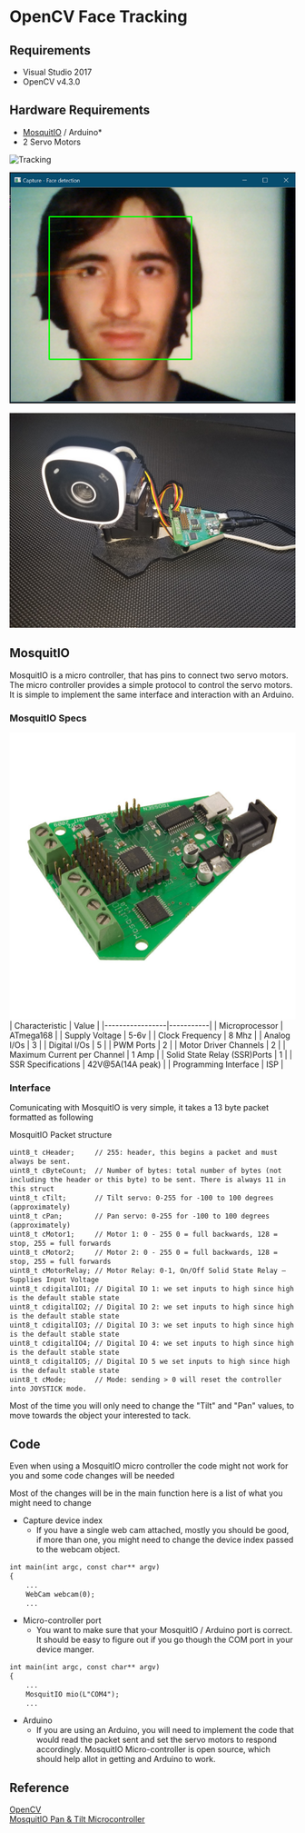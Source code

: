 # OpenCV Face Tracking

## Requirements
* Visual Studio 2017  
* OpenCV v4.3.0

## Hardware Requirements
* [MosquitIO](https://www.trossenrobotics.com/p/mosquitIO-pan-tilt-microcontroller.aspx) / Arduino*  
* 2 Servo Motors

![Tracking](./notes/imgs/tracking.gif)  

![Face](./notes/imgs/screen.png)  

![MosquitCam](./notes/imgs/MosquitCam.jpg)  

## MosquitIO
MosquitIO is a micro controller, that has pins to connect two servo motors. The micro controller provides a simple protocol to control the servo motors. It is simple to implement the same interface and interaction with an Arduino.

### MosquitIO Specs 
![MosquitIO](./notes/imgs/MosquitIO.jpg)
| Characteristic  | Value     |
|-----------------|-----------|
| Microprocessor  | ATmega168 | 
| Supply Voltage  | 5-6v      |
| Clock Frequency |	8 Mhz     |
| Analog I/Os 	  | 3         |
| Digital I/Os 	  | 5         |
| PWM Ports 	  | 2         |
| Motor Driver Channels | 2 |
| Maximum Current per Channel | 1 Amp |
| Solid State Relay (SSR)Ports | 1 |
| SSR Specifications | 42V@5A(14A peak) |
| Programming Interface | ISP |

### Interface
Comunicating with MosquitIO is very simple, it takes a 13 byte packet formatted as following

MosquitIO Packet  structure
```
uint8_t cHeader;     // 255: header, this begins a packet and must always be sent.
uint8_t cByteCount;  // Number of bytes: total number of bytes (not including the header or this byte) to be sent. There is always 11 in this struct
uint8_t cTilt;       // Tilt servo: 0-255 for -100 to 100 degrees (approximately)
uint8_t cPan;        // Pan servo: 0-255 for -100 to 100 degrees (approximately)
uint8_t cMotor1;     // Motor 1: 0 - 255 0 = full backwards, 128 = stop, 255 = full forwards
uint8_t cMotor2;     // Motor 2: 0 - 255 0 = full backwards, 128 = stop, 255 = full forwards
uint8_t cMotorRelay; // Motor Relay: 0-1, On/Off Solid State Relay – Supplies Input Voltage
uint8_t cdigitalIO1; // Digital IO 1: we set inputs to high since high is the default stable state
uint8_t cdigitalIO2; // Digital IO 2: we set inputs to high since high is the default stable state
uint8_t cdigitalIO3; // Digital IO 3: we set inputs to high since high is the default stable state
uint8_t cdigitalIO4; // Digital IO 4: we set inputs to high since high is the default stable state
uint8_t cdigitalIO5; // Digital IO 5 we set inputs to high since high is the default stable state
uint8_t cMode;       // Mode: sending > 0 will reset the controller into JOYSTICK mode.
```

Most of the time you will only need to change the "Tilt" and "Pan" values, to move towards the object your interested to tack.

## Code
Even when using a MosquitIO micro controller  the code might not work for you and some code changes will be needed

Most of the changes will be in the main function here is a list of what you might need to change

* Capture device index
  * If you have a single web cam attached, mostly you should be good, if more than one, you might need to change the device index passed to the webcam object.

```
int main(int argc, const char** argv)
{
	...
	WebCam webcam(0);
    ...
```

* Micro-controller port
  * You want to make sure that your MosquitIO / Arduino port is correct. It should be easy to figure out if you go though the COM port in your device manger.
```
int main(int argc, const char** argv)
{
    ...
	MosquitIO mio(L"COM4");
    ...
```
* Arduino
  * If you are using an Arduino, you will need to implement the code that would read the packet sent and set the servo motors to respond accordingly. MosquitIO Micro-controller is open source, which should help allot in getting and Arduino to work.

## Reference
[OpenCV](https://docs.opencv.org/master/db/d28/tutorial_cascade_classifier.html)  
[MosquitIO Pan & Tilt Microcontroller](https://www.trossenrobotics.com/p/mosquitIO-pan-tilt-microcontroller.aspx)  
